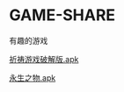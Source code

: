 # GAME-SHARE
有趣的游戏

<a href="https://workdrive.zohopublic.com.cn/file/847us0212fea839c54208b5a54baa2d2a06c1">祈祷游戏破解版.apk</a>

<a href="https://workdrive.zohopublic.com.cn/file/847us0cccde3c130c40ffa1be021c563d184d">永生之物.apk</a>
